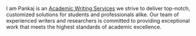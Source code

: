 I am Pankaj is an <a href="https://www.247assignmenthelp.com/">Academic Writing Services</a> we strive to deliver top-notch, customized solutions for students and professionals alike. Our team of experienced writers and researchers is committed to providing exceptional work that meets the highest standards of academic excellence.
